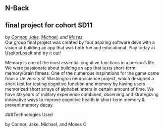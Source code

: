## N-Back
final project for cohort SD11
---
by *[Connor](https://github.com/csgibson4/), [Jake](https://github.com/JakePaul787), [Michael](https://github.com/Maldojavadev1969), and [Moses](https://github.com/moseslee88)*<br>
Our group final project was created by four aspiring software devs with a vision of building an app that was both fun and educational. Play today at [UseitorLoseIt](http://csgibson4.com:8080/N-BackREST/#/) and try it out! 


Memory is one of the most essential cognitive functions in a person’s life. We were passionate about building an app that tests short-term memory/brain fitness. One of the numerous inspirations for the game came from a University of Washington neuroscience project, which designed a short test for testing cognitive function and memory by having users memorized short arrays of alphabet letters in certain amount of time. 
We have 40 years of military experience combined, observing and strategizing innovative ways to improve cognitive health in short-term memory & prevent memory decay.



###Technologies Used

by Connor, Jake, Michael, and Moses
O
